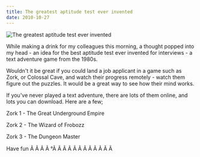 ```yaml
---
title: The greatest aptitude test ever invented
date: 2010-10-27
---
```


![The greatest aptitude test ever invented](https://source.unsplash.com/_nRpqIBM40Q/1600x900)

While making a drink for my colleagues this morning, a thought popped into my head - an idea for the best aptitude test ever invented for interviews - a text adventure game from the 1980s.

Wouldn't it be great if you could land a job applicant in a game such as Zork, or Colossal Cave, and watch their progress remotely - watch them figure out the puzzles. It would be a great way to see how their mind works.

If you've never played a text adventure, there are lots of them online, and lots you can download. Here are a few;

Zork 1 - The Great Underground Empire

Zork 2 - The Wizard of Frobozz

Zork 3 - The Dungeon Master

Have fun Ã Ã Ã Ã °Ã Ã Ã Ã Ã Ã Ã Ã Ã Ã Ã Ã 